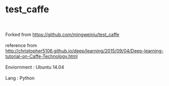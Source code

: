 # test_caffe
<br /><br />
Forked from <a href="https://github.com/mingweiniu/test_caffe">https://github.com/mingweiniu/test_caffe</a>
<br /><br />
reference from 
<a href="http://christopher5106.github.io/deep/learning/2015/09/04/Deep-learning-tutorial-on-Caffe-Technology.html">http://christopher5106.github.io/deep/learning/2015/09/04/Deep-learning-tutorial-on-Caffe-Technology.html</a>
<br /><br />
Enviornment : Ubuntu 14.04
<br /><br />
Lang : Python